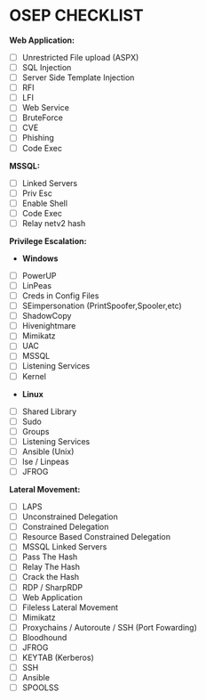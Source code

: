 # **OSEP CHECKLIST**

**Web Application:**

- [ ] Unrestricted File upload (ASPX)
- [ ] SQL Injection
- [ ] Server Side Template Injection
- [ ] RFI
- [ ] LFI
- [ ] Web Service
- [ ] BruteForce
- [ ] CVE
- [ ] Phishing
- [ ] Code Exec

**MSSQL:**
 - [ ] Linked Servers
 - [ ] Priv Esc
 - [ ] Enable Shell
 - [ ] Code Exec
 - [ ] Relay netv2 hash

**Privilege Escalation:**

- **Windows**


- [ ] PowerUP
- [ ] LinPeas
- [ ] Creds in Config Files
- [ ] SEimpersonation (PrintSpoofer,Spooler,etc)
- [ ] ShadowCopy
- [ ] Hivenightmare
- [ ] Mimikatz
- [ ] UAC
- [ ] MSSQL
- [ ] Listening Services
- [ ] Kernel

- **Linux**


- [ ] Shared Library
- [ ] Sudo
- [ ] Groups
- [ ] Listening Services
- [ ] Ansible (Unix)
- [ ] lse / Linpeas
- [ ] JFROG

**Lateral Movement:**

- [ ] LAPS
- [ ] Unconstrained Delegation
- [ ] Constrained Delegation
- [ ] Resource Based Constrained Delegation
- [ ] MSSQL Linked Servers
- [ ] Pass The Hash
- [ ] Relay The Hash
- [ ] Crack the Hash
- [ ] RDP / SharpRDP
- [ ] Web Application
- [ ] Fileless Lateral Movement
- [ ] Mimikatz
- [ ] Proxychains / Autoroute / SSH (Port Fowarding)
- [ ] Bloodhound
- [ ] JFROG
- [ ] KEYTAB (Kerberos)
- [ ] SSH
- [ ] Ansible
- [ ] SPOOLSS
